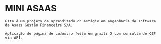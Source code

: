 # MINI ASAAS
    Este é um projeto de aprendizado do estágio em engenharia de software da Asaas Gestão Financeira S/A.

    Aplicação de página de cadastro feita em grails 5 com consulta de CEP via API.
